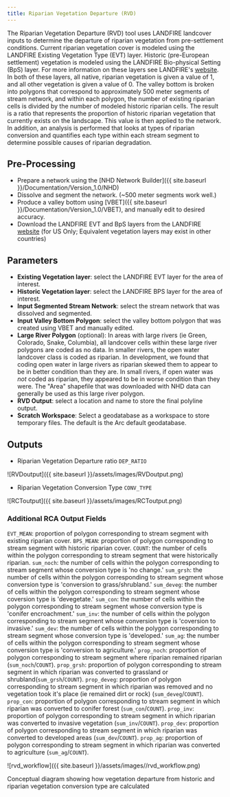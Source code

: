 ```yaml
---
title: Riparian Vegetation Departure (RVD)
---
```


The Riparian Vegetation Departure (RVD) tool uses LANDFIRE landcover inputs to determine the departure of riparian vegetation from pre-settlement conditions. Current riparian vegetation cover is modeled using the LANDFIRE Existing Vegetation Type (EVT) layer. Historic (pre-European settlement) vegetation is modeled using the LANDFIRE Bio-physical Setting (BpS) layer. For more information on these layers see LANDFIRE's [website](http://landfire.gov/vegetation.php). In both of these layers, all native, riparian vegetation is given a value of 1, and all other vegetation is given a value of 0. The valley bottom is broken into polygons that correspond to approximately 500 meter segments of stream network, and within each polygon, the number of existing riparian cells is divided by the number of modeled historic riparian cells. The result is a ratio that represents the proportion of historic riparian vegetation that currently exists on the landscape. This value is then applied to the network. In addition, an analysis is performed that looks at types of riparian conversion and quantifies each type within each stream segment to determine possible causes of riparian degradation.

## Pre-Processing

- Prepare a network using the [NHD Network Builder]({{ site.baseurl }}/Documentation/Version_1.0/NHD)
- Dissolve and segment the network. (~500 meter segments work well.)
- Produce a valley bottom using [VBET]({{ site.baseurl }}/Documentation/Version_1.0/VBET), and manually edit to desired accuracy.
- Download the LANDFIRE EVT and BpS layers from the LANDFIRE [website](http://www.landfire.gov/) (for US Only; Equivalent vegetation layers may exist in other countries)

## Parameters

- **Existing Vegetation layer**: select the LANDFIRE EVT layer for the area of interest.
- **Historic Vegetation layer**: select the LANDFIRE BPS layer for the area of interest.
- **Input Segmented Stream Network**: select the stream network that was dissolved and segmented.
- **Input Valley Bottom Polygon**: select the valley bottom polygon that was created using VBET and manually edited.
- **Large River Polygon** (optional): In areas with large rivers (ie Green, Colorado, Snake, Columbia), all landcover cells within these large river polygons are coded as no data. In smaller rivers, the open water landcover class is coded as riparian. In development, we found that coding open water in large rivers as riparian skewed them to appear to be in better condition than they are. In small rivers, if open water was *not* coded as riparian, they appeared to be in worse condition than they were. The "Area" shapefile that was downloaded with NHD data can generally be used as this large river polygon.
- **RVD Output**: select a location and name to store the final polyline output.
- **Scratch Workspace**: Select a geodatabase as a workspace to store temporary files. The default is the Arc default geodatabase.

## Outputs

- Riparian Vegetation Departure ratio `DEP_RATIO`

![RVDoutput]({{ site.baseurl }}/assets/images/RVDoutput.png)

- Riparian Vegetation Conversion Type `CONV_TYPE`

![RCToutput]({{ site.baseurl }}/assets/images/RCToutput.png)

### Additional RCA Output Fields

`EVT_MEAN`: proportion of polygon corresponding to stream segment with existing riparian cover. `BPS_MEAN`: proportion of polygon corresponding to stream segment with historic riparian cover. `COUNT`: the number of cells within the polygon corresponding to stream segment that were historically riparian. `sum_noch`: the number of cells within the polygon corresponding to stream segment whose conversion type is 'no change.' `sum_grsh`: the number of cells within the polygon corresponding to stream segment whose conversion type is 'conversion to grass/shrubland.' `sum_deveg`: the number of cells within the polygon corresponding to stream segment whose coversion type is 'devegetate.' `sum_con`: the number of cells within the polygon corresponding to stream segment whose conversion type is 'conifer encroachment.' `sum_inv`: the number of cells within the polygon corresponding to stream segment whose conversion type is 'coversion to invasive.' `sum_dev`: the number of cells within the polygon corresponding to stream segment whose conversion type is 'developed.' `sum_ag`: the number of cells within the polygon corresponding to stream segment whose conversion type is 'conversion to agriculture.' `prop_noch`: proportion of polygon corresponding to stream segment where riparian remained riparian (`sum_noch`/`COUNT`). `prop_grsh`: proportion of polygon corresponding to stream segment in which riparian was converted to grassland or shrubland(`sum_grsh`/`COUNT`). `prop_deveg`: proportion of polygon corresponding to stream segment in which riparian was removed and no vegetation took it's place (ie remained dirt or rock) (`sum_deveg`/`COUNT`). `prop_con`: proportion of polygon corresponding to stream segment in which riparian was converted to conifer forest (`sum_con`/`COUNT`). `prop_inv`: proportion of polygon corresponding to stream segment in which riparian was converted to invasive vegetation (`sum_inv`/`COUNT`). `prop_dev`: proportion of polygon corresponding to stream segment in which riparian was converted to developed areas (`sum_dev`/`COUNT`). `prop_ag`: proportion of polygon corresponding to stream segment in which riparian was converted to agriculture (`sum_ag`/`COUNT`).

![rvd_workflow]({{ site.baseurl }}/assets/images//rvd_workflow.png)

Conceptual diagram showing how vegetation departure from historic and riparian vegetation conversion type are calculated